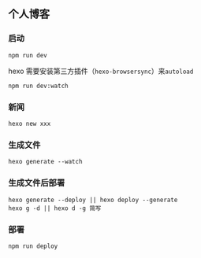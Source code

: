## 个人博客

### 启动

```
npm run dev
```
hexo 需要安装第三方插件（`hexo-browsersync`）来`autoload`
```
npm run dev:watch
```

### 新闻
```
hexo new xxx
```

### 生成文件
```
hexo generate --watch
```
### 生成文件后部署
```
hexo generate --deploy || hexo deploy --generate
hexo g -d || hexo d -g 简写
```
### 部署
```
npm run deploy
```
